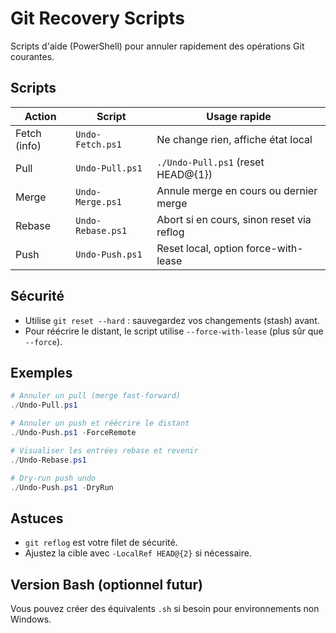 # Git Recovery Scripts

Scripts d'aide (PowerShell) pour annuler rapidement des opérations Git courantes.

## Scripts
| Action | Script | Usage rapide |
|--------|--------|-------------|
| Fetch (info) | `Undo-Fetch.ps1` | Ne change rien, affiche état local |
| Pull | `Undo-Pull.ps1` | `./Undo-Pull.ps1` (reset HEAD@{1}) |
| Merge | `Undo-Merge.ps1` | Annule merge en cours ou dernier merge |
| Rebase | `Undo-Rebase.ps1` | Abort si en cours, sinon reset via reflog |
| Push | `Undo-Push.ps1` | Reset local, option force-with-lease |

## Sécurité
- Utilise `git reset --hard` : sauvegardez vos changements (stash) avant.
- Pour réécrire le distant, le script utilise `--force-with-lease` (plus sûr que `--force`).

## Exemples
```powershell
# Annuler un pull (merge fast-forward)
./Undo-Pull.ps1

# Annuler un push et réécrire le distant
./Undo-Push.ps1 -ForceRemote

# Visualiser les entrées rebase et revenir
./Undo-Rebase.ps1

# Dry-run push undo
./Undo-Push.ps1 -DryRun
```

## Astuces
- `git reflog` est votre filet de sécurité.
- Ajustez la cible avec `-LocalRef HEAD@{2}` si nécessaire.

## Version Bash (optionnel futur)
Vous pouvez créer des équivalents `.sh` si besoin pour environnements non Windows.
